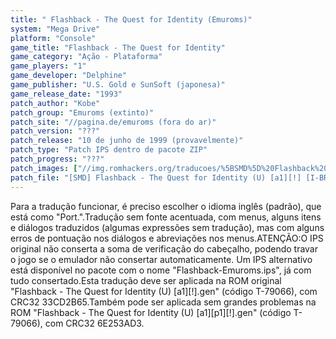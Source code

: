 ```yaml
---
title: " Flashback - The Quest for Identity (Emuroms)"
system: "Mega Drive"
platform: "Console"
game_title: "Flashback - The Quest for Identity"
game_category: "Ação - Plataforma"
game_players: "1"
game_developer: "Delphine"
game_publisher: "U.S. Gold e SunSoft (japonesa)"
game_release_date: "1993"
patch_author: "Kobe"
patch_group: "Emuroms (extinto)"
patch_site: "//pagina.de/emuroms (fora do ar)"
patch_version: "???"
patch_release: "10 de junho de 1999 (provavelmente)"
patch_type: "Patch IPS dentro de pacote ZIP"
patch_progress: "???"
patch_images: ["//img.romhackers.org/traducoes/%5BSMD%5D%20Flashback%20-%20The%20Quest%20for%20Identity%20-%20Emuroms%20-%201.png","//img.romhackers.org/traducoes/%5BSMD%5D%20Flashback%20-%20The%20Quest%20for%20Identity%20-%20Emuroms%20-%202.png","//img.romhackers.org/traducoes/%5BSMD%5D%20Flashback%20-%20The%20Quest%20for%20Identity%20-%20Emuroms%20-%203.png"]
patch_file: "[SMD] Flashback - The Quest for Identity (U) [a1][!] [I-BR T-Kobe G-Emuroms A-1999].zip"
---
```

Para a tradução funcionar, é preciso escolher o idioma inglês (padrão), que está como "Port.".Tradução sem fonte acentuada, com menus, alguns itens e diálogos traduzidos (algumas expressões sem tradução), mas com alguns erros de pontuação nos diálogos e abreviações nos menus.ATENÇÃO:O IPS original não conserta a soma de verificação do cabeçalho, podendo travar o jogo se o emulador não consertar automaticamente. Um IPS alternativo está disponível no pacote com o nome "Flashback-Emuroms.ips", já com tudo consertado.Esta tradução deve ser aplicada na ROM original "Flashback - The Quest for Identity (U) [a1][!].gen" (código T-79066), com CRC32 33CD2B65.Também pode ser aplicada sem grandes problemas na ROM "Flashback - The Quest for Identity (U) [a1][p1][!].gen" (código T-79066), com CRC32 6E253AD3.